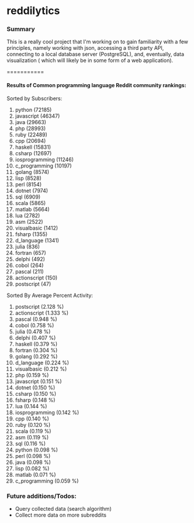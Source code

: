 reddilytics
===========

### Summary

This is a really cool project that I'm working on to gain familiarity with a few principles, namely working with json,
accessing a third party API, connecting to a local database server (PostgreSQL), and, eventually, data visualization (
which will likely be in some form of a web application). 

===========


#### Results of Common programming language Reddit community rankings: 

Sorted by Subscribers: 

1. python (72185)
2. javascript (46347)
3. java (29663)
4. php (28993)
5. ruby (22489)
6. cpp (20694)
7. haskell (15831)
8. csharp (12697)
9. iosprogramming (11246)
10. c_programming (10197)
11. golang (8574)
12. lisp (8528)
13. perl (8154)
14. dotnet (7974)
15. sql (6909)
16. scala (5865)
17. matlab (5664)
18. lua (2782)
19. asm (2522)
20. visualbasic (1412)
21. fsharp (1355)
22. d_language (1341)
23. julia (836)
24. fortran (657)
25. delphi (492)
26. cobol (264)
27. pascal (211)
28. actionscript (150)
29. postscript (47)


Sorted By Average Percent Activity: 

1. postscript (2.128 %)
2. actionscript (1.333 %)
3. pascal (0.948 %)
4. cobol (0.758 %)
5. julia (0.478 %)
6. delphi (0.407 %)
7. haskell (0.379 %)
8. fortran (0.304 %)
9. golang (0.292 %)
10. d_language (0.224 %)
11. visualbasic (0.212 %)
12. php (0.159 %)
13. javascript (0.151 %)
14. dotnet (0.150 %)
15. csharp (0.150 %)
16. fsharp (0.148 %)
17. lua (0.144 %)
18. iosprogramming (0.142 %)
19. cpp (0.140 %)
20. ruby (0.120 %)
21. scala (0.119 %)
22. asm (0.119 %)
23. sql (0.116 %)
24. python (0.098 %)
25. perl (0.098 %)
26. java (0.098 %)
27. lisp (0.082 %)
28. matlab (0.071 %)
29. c_programming (0.059 %)


### Future additions/Todos:

 - Query collected data (search algorithm)
 - Collect more data on more subreddits

